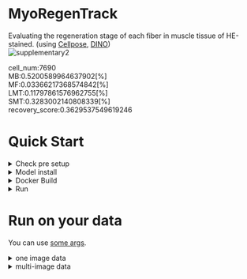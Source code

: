 # MyoRegenTrack
Evaluating the regeneration stage of each fiber in muscle tissue of HE-stained.<be>
(using [Cellpose](https://github.com/MouseLand/cellpose), [DINO](https://github.com/facebookresearch/dino))<br>
![supplementary2](https://github.com/user-attachments/assets/52f8e5cc-423f-45ca-ab71-1cd013890b8c)<br>

cell_num:7690<br>
MB:0.5200589964637902[%]<br>
MF:0.03366217368574842[%]<br>
LMT:0.11797861576962755[%]<br>
SMT:0.3283002140808339[%]<br>
recovery_score:0.3629537549619246<br>

# Quick Start

<details><summary>Check pre setup</summary>

Please check below commnd.
```
nvidia-smi
docker
```

</details>

<!------------------------------------------------------------------------>

<details><summary>Model install</summary>


```
cd model
wget https://dl.fbaipublicfiles.com/dino/dino_vitbase8_pretrain/dino_vitbase8_pretrain.pth
cd ..
```

</details>

<!------------------------------------------------------------------------>

<details><summary>Docker Build</summary>

## Build
`image_name` is free as docker image name．<br>
```
cd Dockerfile
sudo docker build -t image_name .
cd ..
```

## Run Container
`$pwd` is mount current dir．<br>
```
sudo docker run -it --shm-size 2g --gpus all -v $(pwd):/workspace image_name 
```

</details>

<!------------------------------------------------------------------------>

<details><summary>Run</summary>
  
`--master_port` is free number <br>

```
cd main
torchrun --master_port 7777 MyoRegenTrack.py
```

</details>

<!------------------------------------------------------------------------>
<!------------------------------------------------------------------------>
<!------------------------------------------------------------------------>

# Run on your data
You can use [some args](https://github.com/RyuAmakaze/Private_MyoRegenTrack/blob/main/main/MyoRegenTrack.py#L174-L207).

<details><summary>one image data</summary> 
MyoRegenTrack can run ".png", ".jpg", and ".tif".<br>

```
torchrun --master_port 7777 MyoRegenTrack.py \
--INPUT_PATH path/to/img
```

</details>

<!------------------------------------------------------------------------>

<details><summary>multi-image data</summary> 

Please assign a folder including images.<be>

```
torchrun --master_port 7777 MyoRegenTrack.py \
--INPUT_FOLDER path/to/folder
```

</details>
